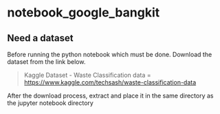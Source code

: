 # notebook_google_bangkit


## Need a dataset

Before running the python notebook which must be done. Download the dataset from the link below.

>Kaggle Dataset - Waste Classification data = https://www.kaggle.com/techsash/waste-classification-data

After the download process, extract and place it in the same directory as the jupyter notebook directory

